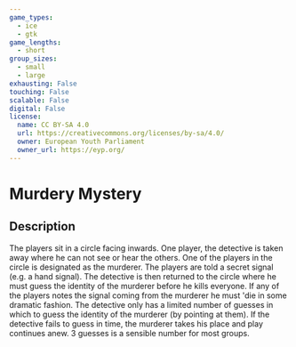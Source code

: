 ```yaml
---
game_types:
  - ice
  - gtk
game_lengths:
  - short
group_sizes:
  - small
  - large
exhausting: False
touching: False
scalable: False
digital: False
license:
  name: CC BY-SA 4.0
  url: https://creativecommons.org/licenses/by-sa/4.0/
  owner: European Youth Parliament
  owner_url: https://eyp.org/
---
```

# Murdery Mystery

## Description
The players sit in a circle facing inwards. One player, the detective is taken away where he can not see or hear the others. One of the players in the circle is designated as the murderer. The players are told a secret signal (e.g. a hand signal). The detective is then returned to the circle where he must guess the identity of the murderer before he kills everyone. If any of the players notes the signal coming from the murderer he must 'die in some dramatic fashion. The detective only has a limited number of guesses in which to guess the identity of the murderer (by pointing at them). If the detective fails to guess in time, the murderer takes his place and play continues anew. 3 guesses is a sensible number for most groups.
